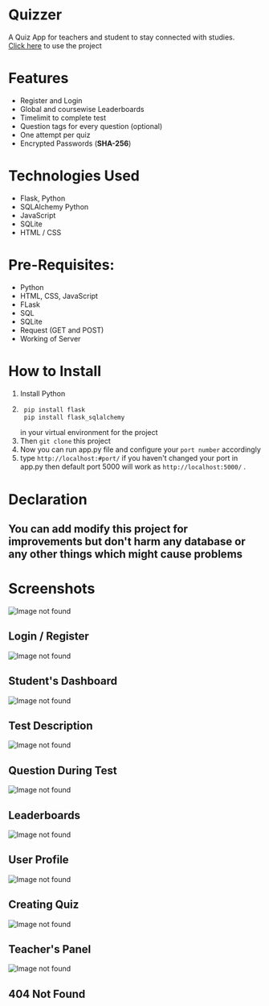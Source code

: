 # Quizzer
A Quiz App for teachers and student to stay connected with studies. <br />
[Click here](https://quizzzer.herokuapp.com/) to use the project

# Features
+ Register and Login
+ Global and coursewise Leaderboards
+ Timelimit to complete test
+ Question tags for every question (optional)
+ One attempt per quiz
+ Encrypted Passwords (**SHA-256**)

# Technologies Used
+ Flask, Python
+ SQLAlchemy Python
+ JavaScript
+ SQLite
+ HTML / CSS

# Pre-Requisites: 
+ Python
+ HTML, CSS, JavaScript
+ FLask
+ SQL
+ SQLite
+ Request (GET and POST)
+ Working of Server

# How to Install
1. Install Python
2. ```python
    pip install flask
    pip install flask_sqlalchemy
    ```
    in your virtual environment for the project
3. Then ```git clone``` this project
4. Now you can run app.py file and configure your ```port number``` accordingly
5. type ```http://localhost:#port/``` if you haven't changed your port in app.py then default port 5000 will work as ```http://localhost:5000/``` .

# Declaration
## You can add modify this project for improvements but don't harm any database or any other things which might cause problems

# Screenshots
![Image not found](https://github.com/kaustubh-vats/Quizzer/blob/master/screenshots/ss1.jpeg?raw=true)
## Login / Register
![Image not found](https://github.com/kaustubh-vats/Quizzer/blob/master/screenshots/ss2.jpeg?raw=true)
## Student's Dashboard
![Image not found](https://github.com/kaustubh-vats/Quizzer/blob/master/screenshots/ss3.jpeg?raw=true)
## Test Description
![Image not found](https://github.com/kaustubh-vats/Quizzer/blob/master/screenshots/ss4.jpeg?raw=true)
## Question During Test
![Image not found](https://github.com/kaustubh-vats/Quizzer/blob/master/screenshots/ss5.jpeg?raw=true)
## Leaderboards
![Image not found](https://github.com/kaustubh-vats/Quizzer/blob/master/screenshots/ss6.jpeg?raw=true)
## User Profile
![Image not found](https://github.com/kaustubh-vats/Quizzer/blob/master/screenshots/ss7.jpeg?raw=true)
## Creating Quiz
![Image not found](https://github.com/kaustubh-vats/Quizzer/blob/master/screenshots/ss8.jpeg?raw=true)
## Teacher's Panel
![Image not found](https://github.com/kaustubh-vats/Quizzer/blob/master/screenshots/ss9.jpeg?raw=true)
## 404 Not Found